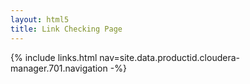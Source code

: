 ```yaml
---
layout: html5
title: Link Checking Page
---
```

{% include links.html nav=site.data.productid.cloudera-manager.701.navigation -%}
